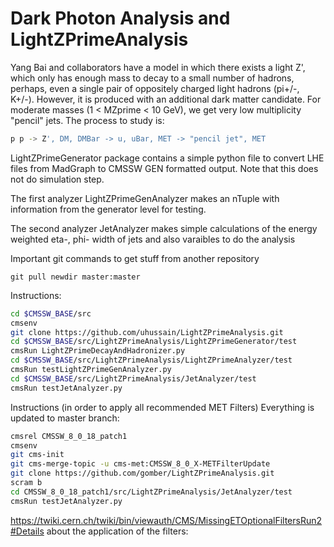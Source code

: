 # Dark Photon Analysis and LightZPrimeAnalysis

Yang Bai and collaborators have a model in which there exists a 
light Z', which only has enough mass to decay to a small number of
hadrons, perhaps, even a single pair of oppositely charged light 
hadrons (pi+/-, K+/-).  However, it is produced with an additional 
dark matter candidate.  For moderate masses (1 < MZprime < 10 GeV),
we get very low multiplicity "pencil" jets.  The process to study is:

```bash
p p -> Z', DM, DMBar -> u, uBar, MET -> "pencil jet", MET
```

LightZPrimeGenerator package contains a simple python file to
convert LHE files from MadGraph to CMSSW GEN formatted output.
Note that this does not do simulation step.

The first analyzer LightZPrimeGenAnalyzer makes an nTuple with
information from the generator level for testing.

The second analyzer JetAnalyzer makes simple calculations of
the energy weighted eta-, phi- width of jets and also varaibles to do the analysis

Important git commands to get stuff from another repository 
``` git remote add newdir https://github.com/uhussain/LightZPrimeAnalysis.git
git pull newdir master:master
```

Instructions:

```bash
cd $CMSSW_BASE/src
cmsenv
git clone https://github.com/uhussain/LightZPrimeAnalysis.git
cd $CMSSW_BASE/src/LightZPrimeAnalysis/LightZPrimeGenerator/test
cmsRun LightZPrimeDecayAndHadronizer.py
cd $CMSSW_BASE/src/LightZPrimeAnalysis/LightZPrimeAnalyzer/test
cmsRun testLightZPrimeGenAnalyzer.py
cd $CMSSW_BASE/src/LightZPrimeAnalysis/JetAnalyzer/test
cmsRun testJetAnalyzer.py
```



Instructions (in order to apply all recommended MET Filters) Everything is updated to master branch:
```bash
cmsrel CMSSW_8_0_18_patch1
cmsenv
git cms-init
git cms-merge-topic -u cms-met:CMSSW_8_0_X-METFilterUpdate
git clone https://github.com/gomber/LightZPrimeAnalysis.git
scram b
cd CMSSW_8_0_18_patch1/src/LightZPrimeAnalysis/JetAnalyzer/test
cmsRun testJetAnalyzer.py
```
https://twiki.cern.ch/twiki/bin/viewauth/CMS/MissingETOptionalFiltersRun2#Details about the application of the filters:
